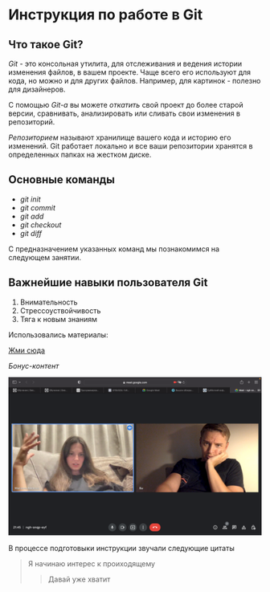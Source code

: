 # Инструкция по работе в Git #

## Что такое Git? ##

*Git* - это консольная утилита, для отслеживания и ведения истории изменения файлов, в вашем проекте. Чаще всего его используют для кода, но можно и для других файлов. Например, для картинок - полезно для дизайнеров.

С помощью *Git-a* вы можете *откатить* свой проект до более старой версии, сравнивать, анализировать или сливать свои изменения в репозиторий.

*Репозиторием* называют хранилище вашего кода и историю его изменений. Git работает локально и все ваши репозитории хранятся в определенных папках на жестком диске.

## Основные команды ##

* *git init* 
* *git commit*
* *git add*
* *git checkout*
* *git diff*

С предназначением указанных команд мы познакомимся на следующем занятии.

## Важнейшие навыки пользователя Git ##

1. Внимательность
2. Стрессоуствойчивость
3. Тяга к новым знаниям

Использовались материалы:

[Жми сюда](https://habr.com/ru/post/541258/ "Веб-ресурс")


*Бонус-контент*

![консультация по работе в системе](Снимок.png "cнимок")

В процессе подготовыки инструкции звучали следующие цитаты

>Я начинаю интерес к проиходящему
>>Давай уже хватит




